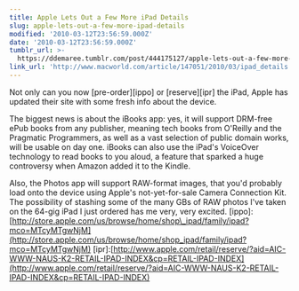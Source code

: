 ```yaml
---
title: Apple Lets Out a Few More iPad Details
slug: apple-lets-out-a-few-more-ipad-details
modified: '2010-03-12T23:56:59.000Z'
date: '2010-03-12T23:56:59.000Z'
tumblr_url: >-
  https://ddemaree.tumblr.com/post/444175127/apple-lets-out-a-few-more-ipad-details
link_url: 'http://www.macworld.com/article/147051/2010/03/ipad_details.html'
---
```

Not only can you now \[pre-order\]\[ippo\] or \[reserve\]\[ipr\] the iPad, Apple has updated their site with some fresh info about the device.

The biggest news is about the iBooks app: yes, it will support DRM-free ePub books from any publisher, meaning tech books from O'Reilly and the Pragmatic Programmers, as well as a vast selection of public domain works, will be usable on day one. iBooks can also use the iPad's VoiceOver technology to read books to you aloud, a feature that sparked a huge controversy when Amazon added it to the Kindle.

Also, the Photos app will support RAW-format images, that you'd probably load onto the device using Apple's not-yet-for-sale Camera Connection Kit. The possibility of stashing some of the many GBs of RAW photos I've taken on the 64-gig iPad I just ordered has me very, very excited. \[ippo\]:[http://store.apple.com/us/browse/home/shop\_ipad/family/ipad?mco=MTcyMTgwNjM](http://store.apple.com/us/browse/home/shop_ipad/family/ipad?mco=MTcyMTgwNjM) \[ipr\]:[http://www.apple.com/retail/reserve/?aid=AIC-WWW-NAUS-K2-RETAIL-IPAD-INDEX&cp=RETAIL-IPAD-INDEX](http://www.apple.com/retail/reserve/?aid=AIC-WWW-NAUS-K2-RETAIL-IPAD-INDEX&cp=RETAIL-IPAD-INDEX)
